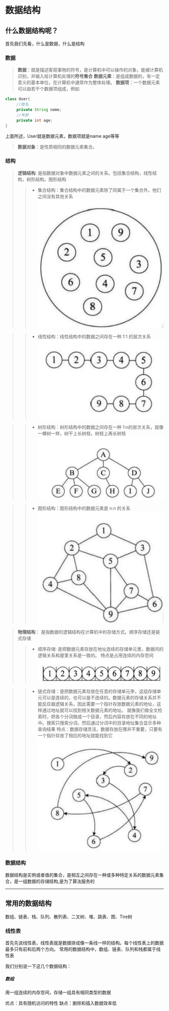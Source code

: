 # 数据结构

## 什么数据结构呢？
首先我们先看，什么是数据，什么是结构
### 数据
> **数据**：就是描述客观事物的符号，是计算机中可以操作的对象，能被计算机识别，并输入给计算机处理的**符号集合**
> **数据元素**：是组成数据的，有一定意义的基本单位，在计算机中通常作为整体处理。
> **数据项**：一个数据元素可以由若干个数据项组成，例如
> 
   ```java
   class User{
        //姓名
        private String name;
        //年龄
        private int age;
   }
   ```
   上面所述，User就是数据元素，数据项就是name age等等
> **数据对象**：是性质相同的数据元素集合。

### 结构
>**逻辑结构**: 是指数据对象中数据元素之间的关系。包括集合结构，线性结构，树形结构，图形结构
>> * 集合结构：集合结构中的数据元素除了同属于一个集合外，他们之间没有其他关系
![-w446](media/15707909031053/15707945045754.jpg)

>> * 线性结构：线性结构中的数据之间存在一种 1:1 的层次关系
![-w549](media/15707909031053/15707945199410.jpg)

>> * 树形结构：树形结构中的数据之间存在一种 1:n的层次关系，就像一棵树一样，树干上长树枝，树枝上再长树枝
![-w671](media/15707909031053/15707945329930.jpg)

>> * 图形结构：图形结构中的数据元素是 n:n 的关系
![-w508](media/15707909031053/15707945844846.jpg)


> **物理结构**： 是指数据的逻辑结构在计算机中的存储方式。顺序存储还是链式存储
> > * 顺序存储: 是把数据元素存放在地址连续的存储单元里，数据间的逻辑关系和屋里关系是一致的。
> > 特点是占用连续的内存空间
![-w680](media/15707909031053/15707942012931.jpg)

> > * 链式存储：是把数据元素存放在任意的存储单元李，这组存储单元可以是连续的，也可以是不连续的。数据元素的存储关系并不能反应器逻辑关系，因此需要一个指针存放数据元素的地址，这样通过地址就可以找到相关数据元素的地址。
>> 就像我们做全文检索时，把各个分词做成一个目录，然后内容存放在不同的地址中。搜索只搜索分词，然后通过分词中的目录地址集合显示多种查询结果
>> 特点：数据存储灵活，数据存放在哪并不重要，只要有一个指针存放了相应的地址就能找到它
![-w567](media/15707909031053/15707944716521.jpg)



### 数据结构
数据结构是实例或者值的集合，是相互之间存在一种或多种特定关系的数据元素集合，是一组数据的存储结构,是为了算法服务的


-------

## 常用的数据结构
数组、链表、栈、队列、散列表、二叉树、堆、跳表、图、Tire树

### 线性表
首先先说线性表，线性表就是数据排成像一条线一样的结构。每个线性表上的数据最多只有前和后两个方向。
常用的数据结构中，数组、链表、队列和栈都属于线性表

我们分别说一下这几个数据结构：


##### 数组
用一组连续的内存空间，存储一组具有相同类型的数据

优点：具有随机访问的特性
缺点：删除和插入数据效率低

